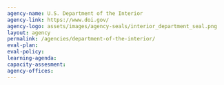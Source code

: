 ```yaml
---
agency-name: U.S. Department of the Interior
agency-link: https://www.doi.gov/
agency-logo: assets/images/agency-seals/interior_department_seal.png
layout: agency
permalink: /agencies/department-of-the-interior/
eval-plan:
eval-policy:
learning-agenda:
capacity-assesment:
agency-offices:
---
```

